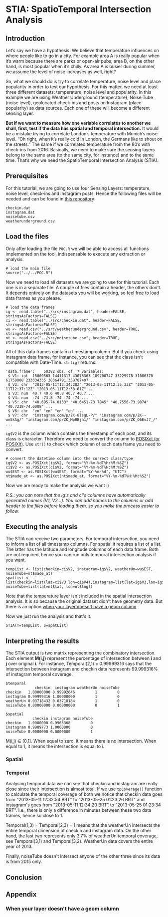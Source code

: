 # STIA: SpatioTemporal Intersection Analysis

## Introduction

Let’s say we have a hypothesis. We believe that temperature influences on where people like to go in a city. For example area A is really popular when it’s warm because there are parks or open-air pubs; area B, on the other hand, is most popular when it’s chilly. As area A is busier during summer, we assume the level of noise increases as well, right?

So, what we should do is try to correlate temperature, noise level and place popularity in order to test our hypothesis. For this matter, we need at least three different datasets: temperature, noise level and popularity. In this example we are using Weather Underground (temperature), Noise Tube (noise level), geolocated check-ins and posts on Instagram (place popularity) as data sources. Each one of these will become a different sensing layer.

**But if we want to measure how one variable correlates to another we shall, first, test if the data has spatial and temporal intersection.** It would be a mistake trying to correlate London’s temperature with Munich’s noise level. “Oh right, when it’s really cold in London, the Germans like to shout on the streets.” The same if we correlated temperature from the 80’s with check-ins from 2016. Basically, we need to make sure the sensing layers belong to the same area (to the same city, for instance) and to the same time. That’s why we need the SpatioTemporal Intersection Analysis (STIA).

## Prerequisites

For this tutorial, we are going to use four Sensing Layers: temperature, noise level, check-ins and Instagram posts. Hence the following files will be needed and can be found in [this repository](https://github.com/FdeFabricio/POC/tree/master/Tutorial/src):

```
checkin.dat
instagram.dat
noisetube.csv
weatherunderground.csv
```

## Load the files

Only after loading the file `POC.R` we will be able to access all functions implemented on the tool, indispensable to execute any extraction or analysis.

```
# load the main file
source("../../POC.R")
```
Now we need to load all datasets we are going to use for this tutorial. Each one is in a separate file. A couple of files contain a header, the others don't. It depends entirely on the datasets you will be working, so feel free to load data frames as you please.

```
# load the data frames
ig <- read.table("../src/instagram.dat", header=FALSE, stringsAsFactors=FALSE)
ci <- read.table("../src/checkin.dat", header=FALSE, stringsAsFactors=FALSE)
wu <- read.csv("../src/weatherunderground.csv", header=TRUE, stringsAsFactors=FALSE)
nt <- read.csv("../src/noisetube.csv", header=TRUE, stringsAsFactors=FALSE)
```

All of this data frames contain a timestamp column. But if you check using Instagram data frame, for instance, you can see that the class isn't compatible with Date-Time. `str(ig)` returns:
```
'data.frame':    50382 obs. of  7 variables:
 $ V1: int  18809563 14411317 43075363 189700747 33229978 31086370 61759008 233334335 28364791 358787407 ...
 $ V2: chr  "2013-05-11T12:34:20Z" "2013-05-11T12:35:33Z" "2013-05-11T12:37:12Z" "2013-05-11T12:38:01Z" ...
 $ V3: num  40.7 40.6 40.8 40.7 40.7 ...
 $ V4: num  -74 -73.8 -74 -74 -74 ...
 $ V5: chr  "40.695-74.0133" "40.6451-73.7845" "40.7556-73.9874" "40.7218-74.0008" ...
 $ V6: chr  "en" "en" "en" "en" ...
 $ V7: chr  "instagram.com/p/ZK-8lsgL-P/" "instagram.com/p/ZK--wnSkAg/" "instagram.com/p/ZK_MpRBjh1/" "instagram.com/p/ZK_O6EvJ7_/" ...
```
 `ig$V2` is the column which contains the timestamp of each post, and its class is character. Therefore we need to convert the column to [POSIXct (or POSIXlt)](https://stat.ethz.ch/R-manual/R-devel/library/base/html/as.POSIXlt.html). Use `str()` to check which column of each data frame you need to convert.

 ```
# convert the datetime column into the correct class/type
ig$V2 <- as.POSIXct(ig$V2, format="%Y-%m-%dT%H:%M:%SZ")
ci$V2 <- as.POSIXct(ci$V2, format="%Y-%m-%dT%H:%M:%SZ")
wu$EST <- as.POSIXct(wu$EST, format="%Y-%m-%d", "UTC")
nt$made_at <- as.POSIXct(nt$made_at, format="%Y-%m-%dT%H:%M:%SZ")
```
Now we are ready to make the analysis we want :)

_P.S.: you can note that the ig's and ci's columns have automatically generated names (V1, V2...). You can add names to the columns or add header to the files before loading them, so you make the process easier to follow._

## Executing the analysis

The STIA can receive two parameters. For temporal intersection, you need to inform a list of all timestamp columns. For spatial it requires a list of a list. The latter has the latitude and longitude columns of each data frame. Both are not required, hence you can run only temporal intersection analysis if you want.

```
tempList <- list(checkin=ci$V2, instagram=ig$V2, weatherUn=wu$EST, noiseTube=nt$made_at)
spatList <- list(checkin=list(lat=ci$V3,lon=ci$V4),instagram=list(lat=ig$V3,lon=ig$V4), noiseTube=list(lat=nt$lat, lon=nt$lng))
```

Note that the temperature layer isn't included in the spatial intersection analysis. It is so because the original dataset didn't have geometry data. But there is an option [when your layer doesn't have a geom column](#whenyour).

Now we just run the analysis and that's it.

```
STIA(T=tempList, S=spatList)
```

## Interpreting the results

The STIA output is two matrix representing the combinatory intersection. Each element **M(i,j)** represent the percentage of intersection between **i** and **j** over original **i**. For instance, Temporal(2,1) = 0.99999316 says that the intersection between instagram and checkin data represents 99.999316% of instagram temporal coverage.

```
$temporal
             checkin  instagram weatherUn noiseTube
checkin   1.00000000 0.99992646         1         0
instagram 0.99999316 1.00000000         1         0
weatherUn 0.03718432 0.03718184         1         0
noiseTube 0.00000000 0.00000000         0         1

$spatial
            checkin instagram noiseTube
checkin   1.0000000 0.9965368         0
instagram 0.9989773 1.0000000         0
noiseTube 0.0000000 0.0000000         1
```

 M(i,j) ∈ [0,1]. When equal to zero, it means there is no intersection. When equal to 1, it means the intersection is equal to i.

### Spatial


### Temporal

Analysing temporal data we can see that checkin and instagram are really close since their intersection is almost total. If we use `tpCoverage()` function to calculate the temporal coverage of both we notice that checkin data goes from "2013-05-11 12:32:54 BRT" to "2013-05-25 01:23:26 BRT" and instagram's goes from "2013-05-11 12:34:20 BRT" to "2013-05-25 01:23:34 BRT". I.e., there is only a difference in minutes between these two data frames, hence so close to 1.

Temporal(1,3) = Temporal(2,3) = 1 means that the weatherUn intersects the entire temporal dimension of checkin and instagram data. On the other hand, the last two represents only 3.7% of weatherUn temporal coverage, see Temporal(3,1) and Temporal(3,2). WeatherUn data covers the entire year of 2013.

Finally, noiseTube doesn't intersect anyone of the other three since its data is from 2015 only.

## Conclusion

## Appendix

### <a id="whenyour"></a>When your layer doesn't have a geom column
